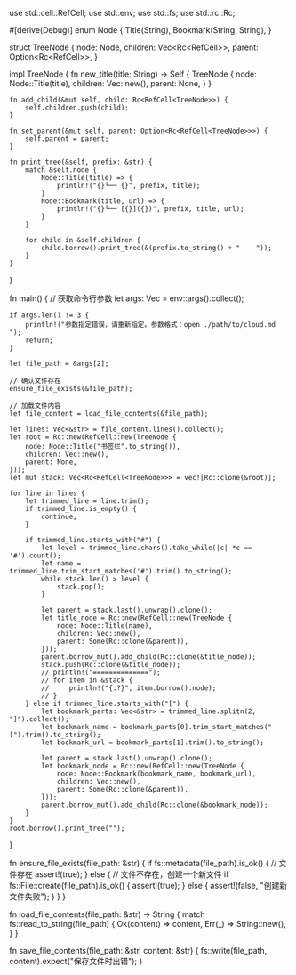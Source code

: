 use std::cell::RefCell;
use std::env;
use std::fs;
use std::rc::Rc;

#[derive(Debug)]
enum Node {
    Title(String),
    Bookmark(String, String),
}

struct TreeNode {
    node: Node,
    children: Vec<Rc<RefCell<TreeNode>>>,
    parent: Option<Rc<RefCell<TreeNode>>>,
}

impl TreeNode {
    fn new_title(title: String) -> Self {
        TreeNode {
            node: Node::Title(title),
            children: Vec::new(),
            parent: None,
        }
    }

    fn add_child(&mut self, child: Rc<RefCell<TreeNode>>) {
        self.children.push(child);
    }

    fn set_parent(&mut self, parent: Option<Rc<RefCell<TreeNode>>>) {
        self.parent = parent;
    }

    fn print_tree(&self, prefix: &str) {
        match &self.node {
            Node::Title(title) => {
                println!("{}└── {}", prefix, title);
            }
            Node::Bookmark(title, url) => {
                println!("{}└── [{}]({})", prefix, title, url);
            }
        }

        for child in &self.children {
            child.borrow().print_tree(&(prefix.to_string() + "    "));
        }
    }
}

fn main() {
    // 获取命令行参数
    let args: Vec<String> = env::args().collect();

    if args.len() != 3 {
        println!("参数指定错误，请重新指定。参数格式：open ./path/to/cloud.md ");
        return;
    }

    let file_path = &args[2];

    // 确认文件存在
    ensure_file_exists(&file_path);

    // 加载文件内容
    let file_content = load_file_contents(&file_path);

    let lines: Vec<&str> = file_content.lines().collect();
    let root = Rc::new(RefCell::new(TreeNode {
        node: Node::Title("书签栏".to_string()),
        children: Vec::new(),
        parent: None,
    }));
    let mut stack: Vec<Rc<RefCell<TreeNode>>> = vec![Rc::clone(&root)];

    for line in lines {
        let trimmed_line = line.trim();
        if trimmed_line.is_empty() {
            continue;
        }

        if trimmed_line.starts_with("#") {
            let level = trimmed_line.chars().take_while(|c| *c == '#').count();
            let name = trimmed_line.trim_start_matches('#').trim().to_string();
            while stack.len() > level {
                stack.pop();
            }

            let parent = stack.last().unwrap().clone();
            let title_node = Rc::new(RefCell::new(TreeNode {
                node: Node::Title(name),
                children: Vec::new(),
                parent: Some(Rc::clone(&parent)),
            }));
            parent.borrow_mut().add_child(Rc::clone(&title_node));
            stack.push(Rc::clone(&title_node));
            // println!("==============");
            // for item in &stack {
            //     println!("{:?}", item.borrow().node);
            // }
        } else if trimmed_line.starts_with("[") {
            let bookmark_parts: Vec<&str> = trimmed_line.splitn(2, "]").collect();
            let bookmark_name = bookmark_parts[0].trim_start_matches("[").trim().to_string();
            let bookmark_url = bookmark_parts[1].trim().to_string();

            let parent = stack.last().unwrap().clone();
            let bookmark_node = Rc::new(RefCell::new(TreeNode {
                node: Node::Bookmark(bookmark_name, bookmark_url),
                children: Vec::new(),
                parent: Some(Rc::clone(&parent)),
            }));
            parent.borrow_mut().add_child(Rc::clone(&bookmark_node));
        }
    }
    root.borrow().print_tree("");
}

fn ensure_file_exists(file_path: &str) {
    if fs::metadata(file_path).is_ok() {
        // 文件存在
        assert!(true);
    } else {
        // 文件不存在，创建一个新文件
        if fs::File::create(file_path).is_ok() {
            assert!(true);
        } else {
            assert!(false, "创建新文件失败");
        }
    }
}

fn load_file_contents(file_path: &str) -> String {
    match fs::read_to_string(file_path) {
        Ok(content) => content,
        Err(_) => String::new(),
    }
}

fn save_file_contents(file_path: &str, content: &str) {
    fs::write(file_path, content).expect("保存文件时出错");
}

